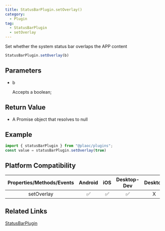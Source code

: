 ```yaml
---
title: StatusBarPlugin.setOverlay()
category:
  - Plugin
tag:
  - StatusBarPlugin
  - setOverlay
---
```


Set whether the system status bar overlaps the APP content  

```js
StatusBarPlugin.setOverlay(b)
```

## Parameters

  - b

    Accepts a boolean;


## Return Value

  - A Promise object that resolves to null

## Example
```js
import { statusBarPlugin } from "@plaoc/plugins";
const value = statusBarPlugin.setOverlay(true) 
```


## Platform Compatibility

| Properties/Methods/Events | Android | iOS | Desktop-Dev | Desktop |
|:------------:|:-------:|:---:|:-----------:|:-------:|
| setOverlay   | ✅      | ✅  | ✅          | X       |

## Related Links  

[StatusBarPlugin](./index.md)